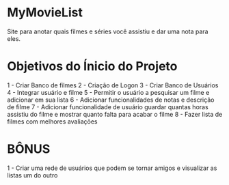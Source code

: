 # MyMovieList
Site para anotar quais filmes e séries você assistiu e dar uma nota para eles.


# Objetivos do Ínicio do Projeto

1 - Criar Banco de filmes
2 - Criação de Logon
3 - Criar Banco de Usuários
4 - Integrar usuário e filme
5 - Permitir o usuário a pesquisar um filme e adicionar em sua lista
6 - Adicionar funcionalidades de notas e descrição de filme
7 - Adicionar funcionalidade de usuário guardar quantas horas assistiu do filme e mostrar quanto falta para acabar o filme
8 - Fazer lista de filmes com melhores avaliações

# BÔNUS

1 - Criar uma rede de usuários que podem se tornar amigos e visualizar as listas um do outro

